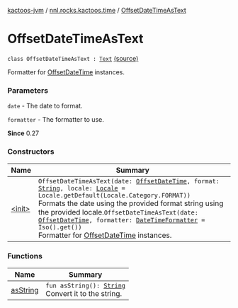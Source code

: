 [kactoos-jvm](../../index.md) / [nnl.rocks.kactoos.time](../index.md) / [OffsetDateTimeAsText](./index.md)

# OffsetDateTimeAsText

`class OffsetDateTimeAsText : `[`Text`](../../nnl.rocks.kactoos/-text/index.md) [(source)](https://github.com/neonailol/kactoos/blob/master/kactoos-jvm/src/main/kotlin/nnl/rocks/kactoos/time/OffsetDateTimeAsText.kt#L18)

Formatter for [OffsetDateTime](http://docs.oracle.com/javase/8/docs/api/java/time/OffsetDateTime.html) instances.

### Parameters

`date` - The date to format.

`formatter` - The formatter to use.

**Since**
0.27

### Constructors

| Name | Summary |
|---|---|
| [&lt;init&gt;](-init-.md) | `OffsetDateTimeAsText(date: `[`OffsetDateTime`](http://docs.oracle.com/javase/8/docs/api/java/time/OffsetDateTime.html)`, format: `[`String`](https://kotlinlang.org/api/latest/jvm/stdlib/kotlin/-string/index.html)`, locale: `[`Locale`](http://docs.oracle.com/javase/8/docs/api/java/util/Locale.html)` = Locale.getDefault(Locale.Category.FORMAT))`<br>Formats the date using the provided format string using the provided locale.`OffsetDateTimeAsText(date: `[`OffsetDateTime`](http://docs.oracle.com/javase/8/docs/api/java/time/OffsetDateTime.html)`, formatter: `[`DateTimeFormatter`](http://docs.oracle.com/javase/8/docs/api/java/time/format/DateTimeFormatter.html)` = Iso().get())`<br>Formatter for [OffsetDateTime](http://docs.oracle.com/javase/8/docs/api/java/time/OffsetDateTime.html) instances. |

### Functions

| Name | Summary |
|---|---|
| [asString](as-string.md) | `fun asString(): `[`String`](https://kotlinlang.org/api/latest/jvm/stdlib/kotlin/-string/index.html)<br>Convert it to the string. |
